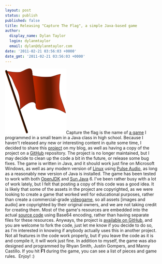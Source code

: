 ```yaml
---
layout: post
status: publish
published: false
title: Releasing "Capture The Flag", a simple Java-based game
author:
  display_name: Dylan Taylor
  login: dylanmtaylor
  email: dylan@dylanmtaylor.com
date: '2011-02-21 03:56:03 +0000'
date_gmt: '2011-02-21 03:56:03 +0000'
---
```

<p><img class="alignleft" title="Red Waving Flag" src="/images/blog/2011/03/2000px-Red_flag_waving.svg_2.png" alt="" width="202" height="217" />Capture the flag is the name of <a class="zem_slink" title="Game" rel="wikipedia" href="http://en.wikipedia.org/wiki/Game">a game</a> I programmed in a small team in a Java class in high school. Because I haven't released any new or interesting content in quite some time, I decided to share this <a class="zem_slink" title="Project" rel="wikipedia" href="http://en.wikipedia.org/wiki/Project">project</a> on my blog, as well as having a copy of the project on a <a class="zem_slink" title="GitHub" rel="homepage" href="http://github.com">GitHub</a> repository. The project is no longer maintained, but I may decide to clean up the code a bit in the future, or release some bug fixes. The game is written in Java, and it should work just fine on Microsoft Windows, as well as any modern version of <a class="zem_slink" title="Linux" rel="homepage" href="http://www.kernel.org/">Linux</a> using <a class="zem_slink" title="PulseAudio" rel="homepage" href="http://pulseaudio.org/">Pulse Audio</a>, as long as a reasonably new version of Java is installed. The game has been tested to work with both <a class="zem_slink" title="OpenJDK" rel="homepage" href="http://openjdk.java.net/projects/jdk7/">OpenJDK</a> and <a class="zem_slink" title="Java (software platform)" rel="homepage" href="http://www.java.com">Sun Java</a> 6. I've been rather busy with a lot of work lately, but I felt that posting a copy of this code was a good idea. It is likely that some of the assets in the project are copyrighted, as we were looking to create a game that worked well for educational purposes, rather than create a commercial-grade <a class="zem_slink" title="Video game" rel="wikipedia" href="http://en.wikipedia.org/wiki/Video_game">videogame</a>, so all assets [images and audio] are copyrighted by their original owners, and we are not taking credit for creating them. Most of the game's resources are embedded into the actual <a class="zem_slink" title="Source code" rel="wikipedia" href="http://en.wikipedia.org/wiki/Source_code">source code</a> using Base64 encoding, rather than having separate files for these resources. Anyways, the project is <a href="https://github.com/dylanmtaylor/Capture-The-Flag/">available on GitHub</a>, and you are welcome to fork the code, just let me know if you decide to do so, as I'm interested in knowing if anybody actually uses this in another project. Not all features in the code work properly, but if you leave the code as it is and compile it, it will work just fine. In addition to myself, the game was also designed and programmed by Rhyan Smith, Justin Gompers, and Manny Castillo. If you hit <strong>F1</strong> during the game, you can see a list of pieces and game rules.  Enjoy! :)</p>
